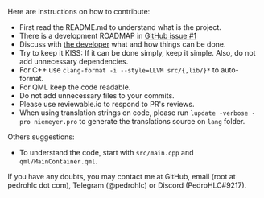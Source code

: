 Here are instructions on how to contribute:

* First read the README.md to understand what is the project.
* There is a development ROADMAP in [GitHub issue #1](https://github.com/PedroHLC/niemeyer/issues/1)
* Discuss with [the developer](https://t.me/pedrohlc) what and how things can be done.
* Try to keep it KISS: If it can be done simply, keep it simple. Also, do not add unnecessary dependencies.
* For C++ use `clang-format -i --style=LLVM src/{,lib/}*` to auto-format.
* For QML keep the code readable.
* Do not add unnecessary files to your commits.
* Please use reviewable.io to respond to PR's reviews.
* When using translation strings on code, please run `lupdate -verbose -pro niemeyer.pro` to generate the translations source on `lang` folder.

Others suggestions:
* To understand the code, start with `src/main.cpp` and `qml/MainContainer.qml`.

If you have any doubts, you may contact me at GitHub, email (root at pedrohlc dot com), Telegram (@pedrohlc) or Discord (PedroHLC#9217).
